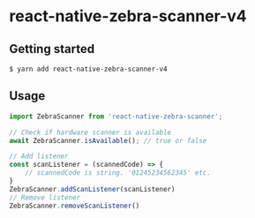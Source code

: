 
# react-native-zebra-scanner-v4

## Getting started

`$ yarn add react-native-zebra-scanner-v4`

## Usage
```javascript
import ZebraScanner from 'react-native-zebra-scanner';

// Check if hardware scanner is available
await ZebraScanner.isAvailable(); // true or false

// Add listener
const scanListener = (scannedCode) => {
	// scannedCode is string. '01245234562345' etc.
}
ZebraScanner.addScanListener(scanListener)
// Remove listener
ZebraScanner.removeScanListener()
```
  
